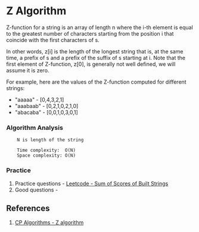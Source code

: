 # Z Algorithm

Z-function for a string is an array of length n where the i-th element is equal to the greatest number of characters starting from the position i that coincide with the first characters of s.

In other words, z[i] is the length of the longest string that is, at the same time, a prefix of s and a prefix of the suffix of s starting at i. Note that the first element of Z-function, z[0], is generally not well defined, we will assume it is zero.

For example, here are the values of the Z-function computed for different strings:

- "aaaaa" - [0,4,3,2,1]
- "aaabaab" - [0,2,1,0,2,1,0]
- "abacaba" - [0,0,1,0,3,0,1]

### Algorithm Analysis

```
    N is length of the string

    Time complexity:  O(N)
    Space complexity: O(N)
```

### Practice

1. Practice questions - [Leetcode - Sum of Scores of Built Strings](https://leetcode.com/problems/sum-of-scores-of-built-strings/)
2. Good questions -

## References

1. [CP Algorithms - Z algorithm](https://cp-algorithms.com/string/z-function.html)
